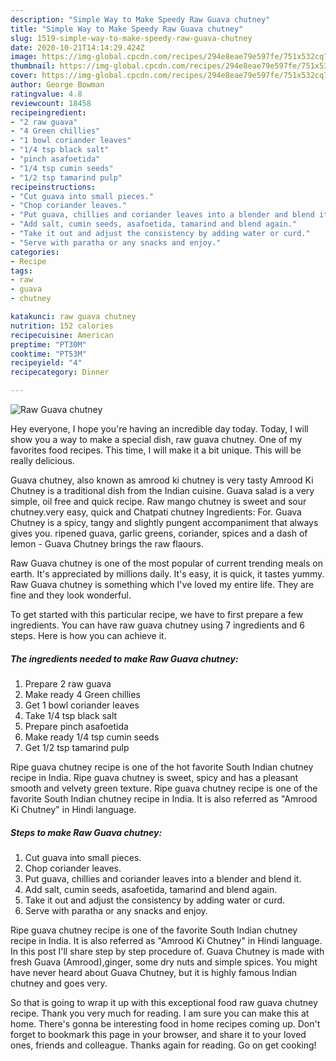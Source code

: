 ```yaml
---
description: "Simple Way to Make Speedy Raw Guava chutney"
title: "Simple Way to Make Speedy Raw Guava chutney"
slug: 1519-simple-way-to-make-speedy-raw-guava-chutney
date: 2020-10-21T14:14:29.424Z
image: https://img-global.cpcdn.com/recipes/294e8eae79e597fe/751x532cq70/raw-guava-chutney-recipe-main-photo.jpg
thumbnail: https://img-global.cpcdn.com/recipes/294e8eae79e597fe/751x532cq70/raw-guava-chutney-recipe-main-photo.jpg
cover: https://img-global.cpcdn.com/recipes/294e8eae79e597fe/751x532cq70/raw-guava-chutney-recipe-main-photo.jpg
author: George Bowman
ratingvalue: 4.8
reviewcount: 18458
recipeingredient:
- "2 raw guava"
- "4 Green chillies"
- "1 bowl coriander leaves"
- "1/4 tsp black salt"
- "pinch asafoetida"
- "1/4 tsp cumin seeds"
- "1/2 tsp tamarind pulp"
recipeinstructions:
- "Cut guava into small pieces."
- "Chop coriander leaves."
- "Put guava, chillies and coriander leaves into a blender and blend it."
- "Add salt, cumin seeds, asafoetida, tamarind and blend again."
- "Take it out and adjust the consistency by adding water or curd."
- "Serve with paratha or any snacks and enjoy."
categories:
- Recipe
tags:
- raw
- guava
- chutney

katakunci: raw guava chutney 
nutrition: 152 calories
recipecuisine: American
preptime: "PT30M"
cooktime: "PT53M"
recipeyield: "4"
recipecategory: Dinner

---
```



![Raw Guava chutney](https://img-global.cpcdn.com/recipes/294e8eae79e597fe/751x532cq70/raw-guava-chutney-recipe-main-photo.jpg)

Hey everyone, I hope you're having an incredible day today. Today, I will show you a way to make a special dish, raw guava chutney. One of my favorites food recipes. This time, I will make it a bit unique. This will be really delicious.

Guava chutney, also known as amrood ki chutney is very tasty Amrood Ki Chutney is a traditional dish from the Indian cuisine. Guava salad is a very simple, oil free and quick recipe. Raw mango chutney is sweet and sour chutney.very easy, quick and Chatpati chutney Ingredients: For. Guava Chutney is a spicy, tangy and slightly pungent accompaniment that always gives you. ripened guava, garlic greens, coriander, spices and a dash of lemon - Guava Chutney brings the raw flaours.

Raw Guava chutney is one of the most popular of current trending meals on earth. It's appreciated by millions daily. It's easy, it is quick, it tastes yummy. Raw Guava chutney is something which I've loved my entire life. They are fine and they look wonderful.


To get started with this particular recipe, we have to first prepare a few ingredients. You can have raw guava chutney using 7 ingredients and 6 steps. Here is how you can achieve it.

<!--inarticleads1-->

##### The ingredients needed to make Raw Guava chutney:

1. Prepare 2 raw guava
1. Make ready 4 Green chillies
1. Get 1 bowl coriander leaves
1. Take 1/4 tsp black salt
1. Prepare pinch asafoetida
1. Make ready 1/4 tsp cumin seeds
1. Get 1/2 tsp tamarind pulp


Ripe guava chutney recipe is one of the hot favorite South Indian chutney recipe in India. Ripe guava chutney is sweet, spicy and has a pleasant smooth and velvety green texture. Ripe guava chutney recipe is one of the favorite South Indian chutney recipe in India. It is also referred as &#34;Amrood Ki Chutney&#34; in Hindi language. 

<!--inarticleads2-->

##### Steps to make Raw Guava chutney:

1. Cut guava into small pieces.
1. Chop coriander leaves.
1. Put guava, chillies and coriander leaves into a blender and blend it.
1. Add salt, cumin seeds, asafoetida, tamarind and blend again.
1. Take it out and adjust the consistency by adding water or curd.
1. Serve with paratha or any snacks and enjoy.


Ripe guava chutney recipe is one of the favorite South Indian chutney recipe in India. It is also referred as &#34;Amrood Ki Chutney&#34; in Hindi language. In this post I&#39;ll share step by step procedure of. Guava Chutney is made with fresh Guava (Amrood),ginger, some dry nuts and simple spices. You might have never heard about Guava Chutney, but it is highly famous Indian chutney and goes very. 

So that is going to wrap it up with this exceptional food raw guava chutney recipe. Thank you very much for reading. I am sure you can make this at home. There's gonna be interesting food in home recipes coming up. Don't forget to bookmark this page in your browser, and share it to your loved ones, friends and colleague. Thanks again for reading. Go on get cooking!
